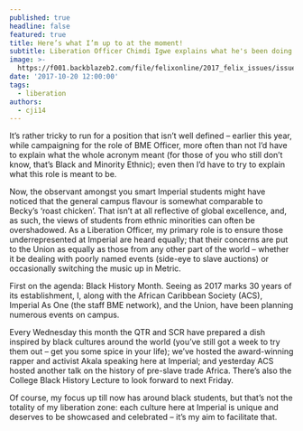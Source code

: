 ```yaml
---
published: true
headline: false
featured: true
title: Here’s what I’m up to at the moment!
subtitle: Liberation Officer Chimdi Igwe explains what he's been doing
image: >-
  https://f001.backblazeb2.com/file/felixonline/2017_felix_issues/issue_1672/DSC_0257.jpg
date: '2017-10-20 12:00:00'
tags:
  - liberation
authors:
  - cji14
---
```

It’s rather tricky to run for a position that isn’t well defined – earlier this year, while campaigning for the role of BME Officer, more often than not I’d have to explain what the whole acronym meant (for those of you who still don’t know, that’s Black and Minority Ethnic); even then I’d have to try to explain what this role is meant to be.

Now, the observant amongst you smart Imperial students might have noticed that the general campus flavour is somewhat comparable to Becky’s ‘roast chicken’. That isn’t at all reflective of global excellence, and, as such, the views of students from ethnic minorities can often be overshadowed.
As a Liberation Officer, my primary role is to ensure those underrepresented at Imperial are heard equally; that their concerns are put to the Union as equally as those from any other part of the world – whether it be dealing with poorly named events (side-eye to slave auctions) or occasionally switching the music up in Metric.

First on the agenda: Black History Month. Seeing as 2017 marks 30 years of its establishment, I, along with the African Caribbean Society (ACS), Imperial As One (the staff BME network), and the Union, have been planning numerous events on campus.

Every Wednesday this month the QTR and SCR have prepared a dish inspired by black cultures around the world (you’ve still got a week to try them out – get you some spice in your life); we’ve hosted the award-winning rapper and activist Akala speaking here at Imperial; and yesterday ACS hosted another talk on the history of pre-slave trade Africa. There’s also the College Black History Lecture to look forward to next Friday.

Of course, my focus up till now has around black students, but that’s not the totality of my liberation zone: each culture here at Imperial is unique and deserves to be showcased and celebrated – it’s my aim to facilitate that.
